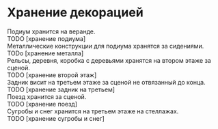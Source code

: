 # Хранение декорацией
Подиум хранится на веранде.\
TODO [хранение подиума]\
Металлические конструкции для подиума хранятся за сидениями.\
TODo [хранение металла]\
Рельсы, деревня, коробка с деревьями хранятся на втором этаже за сценой.\
TODO [хранение второй этаж]\
Задник висит на третьем этаже за сценой не отвязанный до конца.\
TODO [хранение задник на третьем]\
Поезд хранится за сценой.\
TODO [хранение поезд]\
Сугробы и снег хранится на третьем этаже на стеллажах.\
TODO [хранение сугробы и снег]
